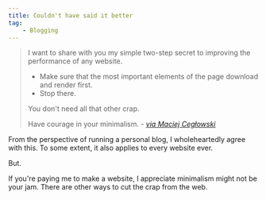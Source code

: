 ```yaml
---
title: Couldn't have said it better
tag:
    - Blogging
---
```


> I want to share with you my simple two-step secret to improving the performance of any website.
>
> - Make sure that the most important elements of the page download and render first.
> - Stop there.
> 
> You don't need all that other crap. 
>
> Have courage in your minimalism. - *[via Maciej Cegłowski](https://idlewords.com/talks/website_obesity.htm)*

From the perspective of running a personal blog, I wholeheartedly agree with this. To some extent, it also applies to every website ever. 

But. 

If you're paying me to make a website, I appreciate minimalism might not be your jam. There are other ways to cut the crap from the web.
